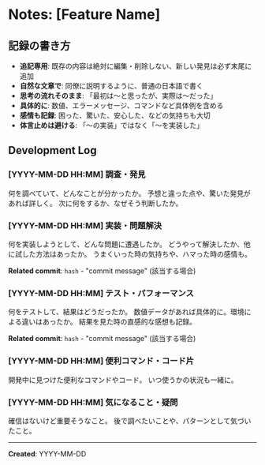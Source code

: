 # Notes: [Feature Name]

## 記録の書き方
- **追記専用**: 既存の内容は絶対に編集・削除しない、新しい発見は必ず末尾に追加
- **自然な文章で**: 同僚に説明するように、普通の日本語で書く
- **思考の流れそのまま**: 「最初は〜と思ったが、実際は〜だった」
- **具体的に**: 数値、エラーメッセージ、コマンドなど具体例を含める
- **感情も記録**: 困った、驚いた、安心した、などの気持ちも大切
- **体言止めは避ける**: 「〜の実装」ではなく「〜を実装した」

## Development Log

### [YYYY-MM-DD HH:MM] 調査・発見
何を調べていて、どんなことが分かったか。
予想と違った点や、驚いた発見があれば詳しく。
次に何をするか、なぜそう判断したか。

### [YYYY-MM-DD HH:MM] 実装・問題解決
何を実装しようとして、どんな問題に遭遇したか。
どうやって解決したか、他に試した方法はあったか。
うまくいった時の気持ちや、ハマった時の感情も。

**Related commit**: `hash` - "commit message" (該当する場合)

### [YYYY-MM-DD HH:MM] テスト・パフォーマンス
何をテストして、結果はどうだったか。
数値データがあれば具体的に。環境による違いはあったか。
結果を見た時の直感的な感想も記録。

**Related commit**: `hash` - "commit message" (該当する場合)

### [YYYY-MM-DD HH:MM] 便利コマンド・コード片
開発中に見つけた便利なコマンドやコード。
いつ使うかの状況も一緒に。

### [YYYY-MM-DD HH:MM] 気になること・疑問
確信はないけど重要そうなこと。
後で調べたいことや、パターンとして気づいたこと。

---
**Created**: YYYY-MM-DD